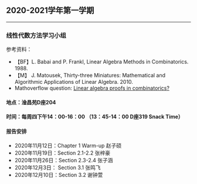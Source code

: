 ## 2020-2021学年第一学期
---------------------------------------------
### 线性代数方法学习小组

参考资料：
* 【BF】L. Babai and P. Frankl, Linear Algebra Methods in Combinatorics. 1988.
* 【M】 J. Matousek, Thirty-three Miniatures: Mathematical and Algorithmic Applications of Linear Algebra. 2010.
*  Mathoverflow question: [Linear algebra proofs in combinatorics?](https://mathoverflow.net/questions/17006/linear-algebra-proofs-in-combinatorics)

#### 地点：淦昌苑D座204
#### 时间：每周四下午14：00-16：00 （13：45-14：00 D座319 Snack Time）
#### 报告安排
* 2020年11月12日：Chapter 1 Warm-up 赵子硕
* 2020年11月19日：Section 2.1-2.2 张梓豪
* 2020年11月26日：Section 2.3-2.4 张子涵
* 2020年12月3日： Section 3.1 张鸣飞
* 2020年12月10日：Section 3.2 谢钟萱
